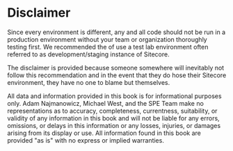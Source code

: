 # Disclaimer

Since every environment is different, any and all code should not be run in a production environment without your team or organization thoroughly testing first. We recommended the of use a test lab environment often referred to as development/staging instance of Sitecore.

The disclaimer is provided because someone somewhere will inevitably not follow this recommendation and in the event that they do hose their Sitecore environment, they have no one to blame but themselves.

All data and information provided in this book is for informational purposes only. Adam Najmanowicz, Michael West, and the SPE Team make no representations as to accuracy, completeness, currentness, suitability, or validity of any information in this book and will not be liable for any errors, omissions, or delays in this information or any losses, injuries, or damages arising from its display or use. All information found in this book are provided "as is" with no express or implied warranties.

